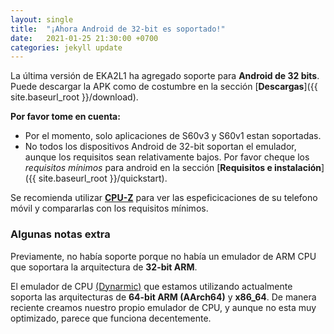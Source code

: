 ```yaml
---
layout: single
title:  "¡Ahora Android de 32-bit es soportado!"
date:   2021-01-25 21:30:00 +0700
categories: jekyll update
---
```

 
La última versión de EKA2L1 ha agregado soporte para **Android de 32 bits**. Puede descargar la APK como de costumbre en la sección [**Descargas**]({{ site.baseurl_root }}/download).

**Por favor tome en cuenta:**
- Por el momento, solo aplicaciones de S60v3 y S60v1 estan soportadas.
- No todos los dispositivos Android de 32-bit soportan el emulador, aunque los requisitos sean relativamente bajos.
Por favor cheque los *requisitos mínimos* para android en la sección [**Requisitos e instalación**]({{ site.baseurl_root }}/quickstart).

Se recomienda utilizar [**CPU-Z**](https://play.google.com/store/apps/details?id=com.cpuid.cpu_z) para ver las espeficicaciones de su telefono móvil y compararlas con los
requisitos mínimos.

### Algunas notas extra

Previamente, no había soporte porque no había un emulador de ARM CPU que soportara la arquitectura de **32-bit ARM**.

El emulador de CPU [(Dynarmic)](https://github.com/MerryMage/Dynarmic) que estamos utilizando actualmente soporta las arquitecturas de 
**64-bit ARM (AArch64)** y **x86_64**.
De manera reciente creamos nuestro propio emulador de CPU, y aunque no esta muy optimizado, parece que funciona decentemente.
